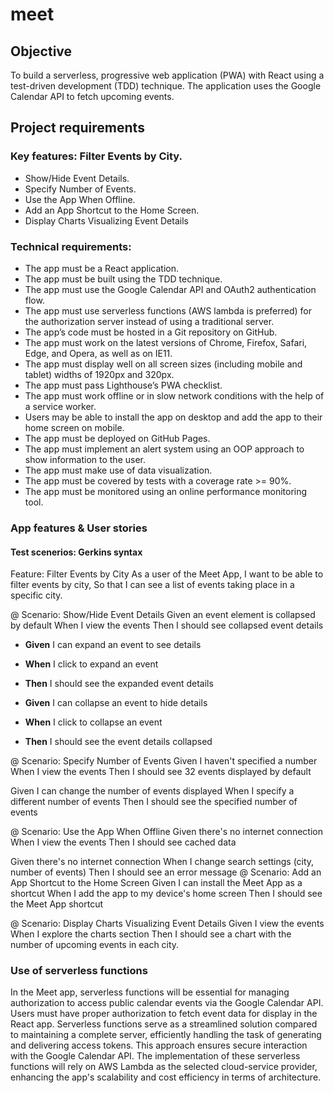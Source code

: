 # meet
 
## Objective
To build a serverless, progressive web application (PWA) with React using a test-driven development (TDD) technique. The application uses the Google Calendar API to fetch upcoming events.

## Project requirements
### Key features: Filter Events by City.
- Show/Hide Event Details.
- Specify Number of Events.
- Use the App When Offline.
- Add an App Shortcut to the Home Screen.
- Display Charts Visualizing Event Details
### Technical requirements:
- The app must be a React application.
- The app must be built using the TDD technique.
- The app must use the Google Calendar API and OAuth2 authentication flow.
- The app must use serverless functions (AWS lambda is preferred) for the authorization server instead of using a traditional server.
- The app’s code must be hosted in a Git repository on GitHub.
- The app must work on the latest versions of Chrome, Firefox, Safari, Edge, and Opera, as well as on IE11.
- The app must display well on all screen sizes (including mobile and tablet) widths of 1920px and 320px.
- The app must pass Lighthouse’s PWA checklist.
- The app must work offline or in slow network conditions with the help of a service worker.
- Users may be able to install the app on desktop and add the app to their home screen on mobile.
- The app must be deployed on GitHub Pages.
- The app must implement an alert system using an OOP approach to show information to the user.
- The app must make use of data visualization.
- The app must be covered by tests with a coverage rate >= 90%.
- The app must be monitored using an online performance monitoring tool.
### App features & User stories
#### Test scenerios: Gerkins syntax
Feature: Filter Events by City As a user of the Meet App, I want to be able to filter events by city, So that I can see a list of events taking place in a specific city.

@ Scenario: Show/Hide Event Details Given an event element is collapsed by default When I view the events Then I should see collapsed event details

- **Given** I can expand an event to see details
- **When** I click to expand an event
- **Then** I should see the expanded event details

- **Given** I can collapse an event to hide details
- **When** I click to collapse an event
- **Then** I should see the event details collapsed

@ Scenario: Specify Number of Events Given I haven't specified a number When I view the events Then I should see 32 events displayed by default

Given I can change the number of events displayed
When I specify a different number of events
Then I should see the specified number of events

@ Scenario: Use the App When Offline Given there's no internet connection When I view the events Then I should see cached data

Given there's no internet connection
When I change search settings (city, number of events)
Then I should see an error message
@ Scenario: Add an App Shortcut to the Home Screen Given I can install the Meet App as a shortcut When I add the app to my device's home screen Then I should see the Meet App shortcut

@ Scenario: Display Charts Visualizing Event Details Given I view the events When I explore the charts section Then I should see a chart with the number of upcoming events in each city.

### Use of serverless functions
In the Meet app, serverless functions will be essential for managing authorization to access public calendar events via the Google Calendar API. Users must have proper authorization to fetch event data for display in the React app. Serverless functions serve as a streamlined solution compared to maintaining a complete server, efficiently handling the task of generating and delivering access tokens. This approach ensures secure interaction with the Google Calendar API. The implementation of these serverless functions will rely on AWS Lambda as the selected cloud-service provider, enhancing the app's scalability and cost efficiency in terms of architecture.